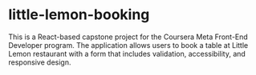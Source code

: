 # little-lemon-booking
This is a React-based capstone project for the Coursera Meta Front-End Developer program. The application allows users to book a table at Little Lemon restaurant with a form that includes validation, accessibility, and responsive design.
